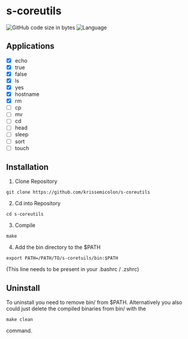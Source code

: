 # s-coreutils  
![GitHub code size in bytes](https://img.shields.io/github/languages/code-size/krissemicolon/s-coreutils)
![Language](https://img.shields.io/badge/language-C-lightgrey)

## Applications
- [x] echo
- [x] true
- [x] false
- [x] ls
- [x] yes
- [x] hostname
- [x] rm
- [ ] cp
- [ ] mv
- [ ] cd
- [ ] head
- [ ] sleep
- [ ] sort
- [ ] touch

## Installation  
1. Clone Repository  
```
git clone https://github.com/krissemicolon/s-coreutils
```
2. Cd into Repository    
```
cd s-coreutils
```
3. Compile  
```
make
```
4. Add the bin directory to the $PATH  
```
export PATH=/PATH/TO/s-coretuils/bin:$PATH
```
(This line needs to be present in your .bashrc / .zshrc)

## Uninstall  
To uninstall you need to remove bin/ from $PATH.
Alternatively you also could just delete the compiled binaries from bin/
with the 
```
make clean
```
command.
